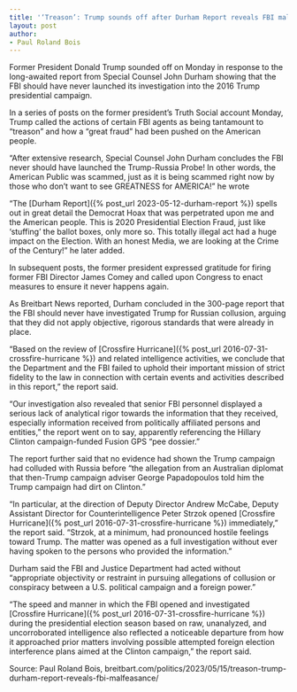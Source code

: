 ```yaml
---
title: '‘Treason’: Trump sounds off after Durham Report reveals FBI malfeasance'
layout: post
author:
- Paul Roland Bois
---
```


Former President Donald Trump sounded off on Monday in response to the long-awaited report from Special Counsel John Durham showing that the FBI should have never launched its investigation into the 2016 Trump presidential campaign.

In a series of posts on the former president’s Truth Social account Monday, Trump called the actions of certain FBI agents as being tantamount to “treason” and how a “great fraud” had been pushed on the American people.

“After extensive research, Special Counsel John Durham concludes the FBI never should have launched the Trump-Russia Probe! In other words, the American Public was scammed, just as it is being scammed right now by those who don’t want to see GREATNESS for AMERICA!” he wrote

“The [Durham Report]({% post_url 2023-05-12-durham-report %}) spells out in great detail the Democrat Hoax that was perpetrated upon me and the American people. This is 2020 Presidential Election Fraud, just like ‘stuffing’ the ballot boxes, only more so. This totally illegal act had a huge impact on the Election. With an honest Media, we are looking at the Crime of the Century!” he later added.

In subsequent posts, the former president expressed gratitude for firing former FBI Director James Comey and called upon Congress to enact measures to ensure it never happens again.

As Breitbart News reported, Durham concluded in the 300-page report that the FBI should never have investigated Trump for Russian collusion, arguing that they did not apply objective, rigorous standards that were already in place.

“Based on the review of [Crossfire Hurricane]({% post_url 2016-07-31-crossfire-hurricane %}) and related intelligence activities, we conclude that the Department and the FBI failed to uphold their important mission of strict fidelity to the law in connection with certain events and activities described in this report,” the report said.

“Our investigation also revealed that senior FBI personnel displayed a serious lack of analytical rigor towards the information that they received, especially information received from politically affiliated persons and entities,” the report went on to say, apparently referencing the Hillary Clinton campaign-funded Fusion GPS “pee dossier.”

The report further said that no evidence had shown the Trump campaign had colluded with Russia before “the allegation from an Australian diplomat that then-Trump campaign adviser George Papadopoulos told him the Trump campaign had dirt on Clinton.”

“In particular, at the direction of Deputy Director Andrew McCabe, Deputy Assistant Director for Counterintelligence Peter Strzok opened [Crossfire Hurricane]({% post_url 2016-07-31-crossfire-hurricane %}) immediately,” the report said. “Strzok, at a minimum, had pronounced hostile feelings toward Trump. The matter was opened as a full investigation without ever having spoken to the persons who provided the information.”

Durham said the FBI and Justice Department had acted without “appropriate objectivity or restraint in pursuing allegations of collusion or conspiracy between a U.S. political campaign and a foreign power.”

“The speed and manner in which the FBI opened and investigated [Crossfire Hurricane]({% post_url 2016-07-31-crossfire-hurricane %}) during the presidential election season based on raw, unanalyzed, and uncorroborated intelligence also reflected a noticeable departure from how it approached prior matters involving possible attempted foreign election interference plans aimed at the Clinton campaign,” the report said.

Source: Paul Roland Bois, breitbart.com/politics/2023/05/15/treason-trump-durham-report-reveals-fbi-malfeasance/
